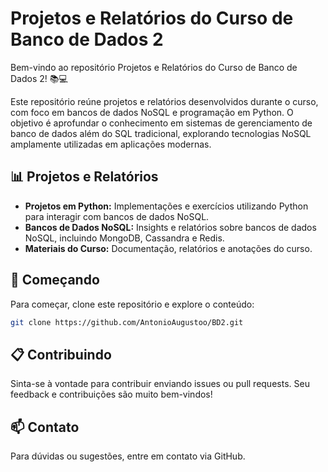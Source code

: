 # Projetos e Relatórios do Curso de Banco de Dados 2

Bem-vindo ao repositório Projetos e Relatórios do Curso de Banco de Dados 2! 📚💻

Este repositório reúne projetos e relatórios desenvolvidos durante o curso, com foco em bancos de dados NoSQL e programação em Python. O objetivo é aprofundar o conhecimento em sistemas de gerenciamento de banco de dados além do SQL tradicional, explorando tecnologias NoSQL amplamente utilizadas em aplicações modernas.

## 📊 Projetos e Relatórios
- **Projetos em Python:** Implementações e exercícios utilizando Python para interagir com bancos de dados NoSQL.
- **Bancos de Dados NoSQL:** Insights e relatórios sobre bancos de dados NoSQL, incluindo MongoDB, Cassandra e Redis.
- **Materiais do Curso:** Documentação, relatórios e anotações do curso.

## 🚀 Começando
Para começar, clone este repositório e explore o conteúdo:
```bash
git clone https://github.com/AntonioAugustoo/BD2.git
```

## 📋 Contribuindo
Sinta-se à vontade para contribuir enviando issues ou pull requests. Seu feedback e contribuições são muito bem-vindos!

## 📫 Contato
Para dúvidas ou sugestões, entre em contato via GitHub.


